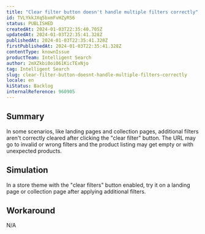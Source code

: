 ```yaml
---
title: "Clear filter button doesn't handle multiple filters correctly"
id: TVLYkkJXq5bxmFvHZyRS6
status: PUBLISHED
createdAt: 2024-01-03T22:35:40.705Z
updatedAt: 2024-01-03T22:35:41.328Z
publishedAt: 2024-01-03T22:35:41.328Z
firstPublishedAt: 2024-01-03T22:35:41.328Z
contentType: knownIssue
productTeam: Intelligent Search
author: 2mXZkbi0oi061KicTExNjo
tag: Intelligent Search
slug: clear-filter-button-doesnt-handle-multiple-filters-correctly
locale: en
kiStatus: Backlog
internalReference: 960905
---
```


## Summary


In some scenarios, like landing pages and collection pages, additional filters aren't correctly cleared after clicking the "clear filter" button. The URL may go to invalid or wrong filters and the product listing may get empty or with unexpected products.


##

## Simulation


In a store theme with the "clear filters" button enabled, try it on a landing page or collection page after applying additional filters.


##

## Workaround


N/A


